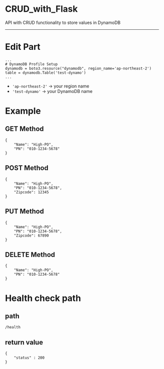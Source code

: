 # CRUD_with_Flask
API with CRUD functionality to store values ​​in DynamoDB

---

# Edit Part

```
...
# DynamoDB Profile Setup
dynamodb = boto3.resource("dynamodb", region_name='ap-northeast-2')
table = dynamodb.Table('test-dynamo')
...
```

- `'ap-northeast-2'` -> your region name
- `'test-dynamo'` -> your DynamoDB name

# Example

## GET Method

```
{
    "Name": "High-PO",
    "PN": "010-1234-5678"
}
```

## POST Method
```
{
    "Name": "High-PO",
    "PN": "010-1234-5678",
    "Zipcode": 12345
}
```
## PUT Method
```
{
    "Name": "High-PO",
    "PN": "010-1234-5678",
    "Zipcode": 67890
}
```
## DELETE Method
```
{
    "Name": "High-PO",
    "PN": "010-1234-5678"
}
```

# Health check path

## path
```
/health
```

## return value
```
{
    "status" : 200
}
```
